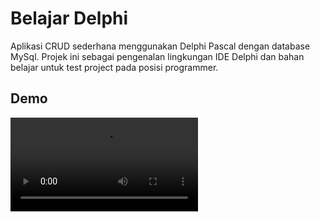 # Belajar Delphi
Aplikasi CRUD sederhana menggunakan Delphi Pascal dengan database MySql.
Projek ini sebagai pengenalan lingkungan IDE Delphi dan bahan belajar untuk test project pada posisi programmer.

## Demo
![Output sample](/demo-delphi.mp4)
